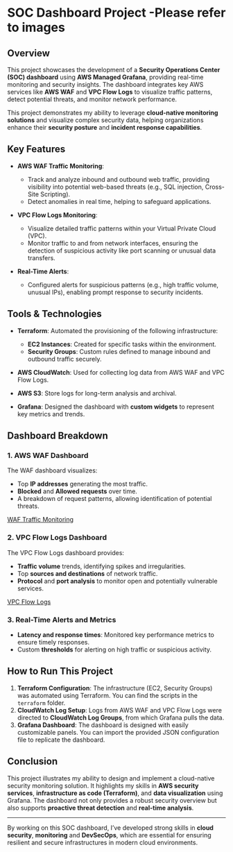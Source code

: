# SOC Dashboard Project -Please refer to images

## Overview
This project showcases the development of a **Security Operations Center (SOC) dashboard** using **AWS Managed Grafana**, providing real-time monitoring and security insights. The dashboard integrates key AWS services like **AWS WAF** and **VPC Flow Logs** to visualize traffic patterns, detect potential threats, and monitor network performance.

This project demonstrates my ability to leverage **cloud-native monitoring solutions** and visualize complex security data, helping organizations enhance their **security posture** and **incident response capabilities**.

## Key Features
- **AWS WAF Traffic Monitoring**: 
  - Track and analyze inbound and outbound web traffic, providing visibility into potential web-based threats (e.g., SQL injection, Cross-Site Scripting).
  - Detect anomalies in real time, helping to safeguard applications.
  
- **VPC Flow Logs Monitoring**: 
  - Visualize detailed traffic patterns within your Virtual Private Cloud (VPC).
  - Monitor traffic to and from network interfaces, ensuring the detection of suspicious activity like port scanning or unusual data transfers.

- **Real-Time Alerts**: 
  - Configured alerts for suspicious patterns (e.g., high traffic volume, unusual IPs), enabling prompt response to security incidents.

## Tools & Technologies
- **Terraform**: Automated the provisioning of the following infrastructure:
  - **EC2 Instances**: Created for specific tasks within the environment.
  - **Security Groups**: Custom rules defined to manage inbound and outbound traffic securely.
  
- **AWS CloudWatch**: Used for collecting log data from AWS WAF and VPC Flow Logs.
- **AWS S3**: Store logs for long-term analysis and archival.
- **Grafana**: Designed the dashboard with **custom widgets** to represent key metrics and trends.

## Dashboard Breakdown

### 1. AWS WAF Dashboard
The WAF dashboard visualizes:
- Top **IP addresses** generating the most traffic.
- **Blocked** and **Allowed requests** over time.
- A breakdown of request patterns, allowing identification of potential threats.

[WAF Traffic Monitoring](Images)

### 2. VPC Flow Logs Dashboard
The VPC Flow Logs dashboard provides:
- **Traffic volume** trends, identifying spikes and irregularities.
- Top **sources and destinations** of network traffic.
- **Protocol** and **port analysis** to monitor open and potentially vulnerable services.

[VPC Flow Logs](Images)

### 3. Real-Time Alerts and Metrics
- **Latency and response times**: Monitored key performance metrics to ensure timely responses.
- Custom **thresholds** for alerting on high traffic or suspicious activity.
  
## How to Run This Project
1. **Terraform Configuration**: The infrastructure (EC2, Security Groups) was automated using Terraform. You can find the scripts in the `terraform` folder.
2. **CloudWatch Log Setup**: Logs from AWS WAF and VPC Flow Logs were directed to **CloudWatch Log Groups**, from which Grafana pulls the data.
3. **Grafana Dashboard**: The dashboard is designed with easily customizable panels. You can import the provided JSON configuration file to replicate the dashboard.

## Conclusion
This project illustrates my ability to design and implement a cloud-native security monitoring solution. It highlights my skills in **AWS security services**, **infrastructure as code (Terraform)**, and **data visualization** using Grafana. The dashboard not only provides a robust security overview but also supports **proactive threat detection** and **real-time analysis**.

---

By working on this SOC dashboard, I’ve developed strong skills in **cloud security**, **monitoring** and **DevSecOps**, which are essential for ensuring resilient and secure infrastructures in modern cloud environments.
